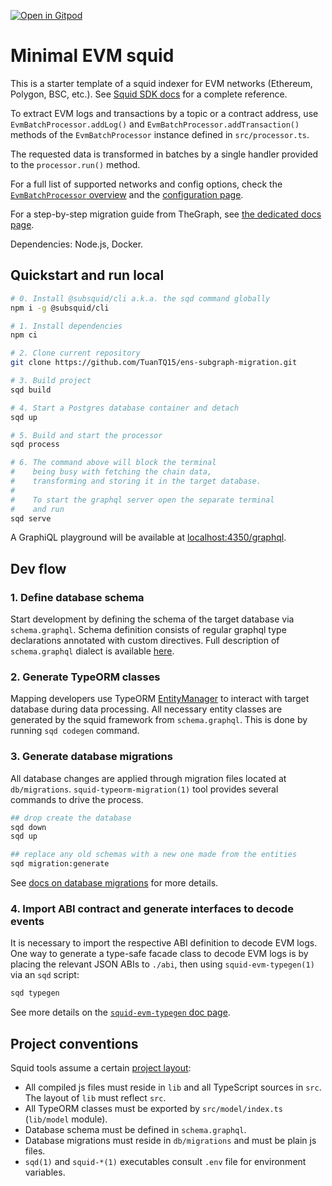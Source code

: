 [![Open in Gitpod](https://gitpod.io/button/open-in-gitpod.svg)](https://gitpod.io/#https://github.com/subsquid/squid-evm-template)

# Minimal EVM squid

This is a starter template of a squid indexer for EVM networks (Ethereum, Polygon, BSC, etc.). See [Squid SDK docs](https://docs.subsquid.io/) for a complete reference.

To extract EVM logs and transactions by a topic or a contract address, use `EvmBatchProcessor.addLog()` and `EvmBatchProcessor.addTransaction()` methods of the `EvmBatchProcessor` instance defined in `src/processor.ts`.

The requested data is transformed in batches by a single handler provided to the `processor.run()` method.

For a full list of supported networks and config options,
check the [`EvmBatchProcessor` overview](https://docs.subsquid.io/develop-a-squid/evm-processor/) and the [configuration page](https://docs.subsquid.io/develop-a-squid/evm-processor/configuration/).

For a step-by-step migration guide from TheGraph, see [the dedicated docs page](https://docs.subsquid.io/migrate/migrate-subgraph/).

Dependencies: Node.js, Docker.

## Quickstart and run local

```bash
# 0. Install @subsquid/cli a.k.a. the sqd command globally
npm i -g @subsquid/cli

# 1. Install dependencies
npm ci

# 2. Clone current repository
git clone https://github.com/TuanTQ15/ens-subgraph-migration.git

# 3. Build project
sqd build

# 4. Start a Postgres database container and detach
sqd up

# 5. Build and start the processor
sqd process

# 6. The command above will block the terminal
#    being busy with fetching the chain data,
#    transforming and storing it in the target database.
#
#    To start the graphql server open the separate terminal
#    and run
sqd serve
```

A GraphiQL playground will be available at [localhost:4350/graphql](http://localhost:4350/graphql).

## Dev flow

### 1. Define database schema

Start development by defining the schema of the target database via `schema.graphql`.
Schema definition consists of regular graphql type declarations annotated with custom directives.
Full description of `schema.graphql` dialect is available [here](https://docs.subsquid.io/basics/schema-file).

### 2. Generate TypeORM classes

Mapping developers use TypeORM [EntityManager](https://typeorm.io/#/working-with-entity-manager)
to interact with target database during data processing. All necessary entity classes are
generated by the squid framework from `schema.graphql`. This is done by running `sqd codegen`
command.

### 3. Generate database migrations

All database changes are applied through migration files located at `db/migrations`.
`squid-typeorm-migration(1)` tool provides several commands to drive the process.

```bash
## drop create the database
sqd down
sqd up

## replace any old schemas with a new one made from the entities
sqd migration:generate
```

See [docs on database migrations](https://docs.subsquid.io/basics/db-migrations) for more details.

### 4. Import ABI contract and generate interfaces to decode events

It is necessary to import the respective ABI definition to decode EVM logs. One way to generate a type-safe facade class to decode EVM logs is by placing the relevant JSON ABIs to `./abi`, then using `squid-evm-typegen(1)` via an `sqd` script:

```bash
sqd typegen
```

See more details on the [`squid-evm-typegen` doc page](https://docs.subsquid.io/evm-indexing/squid-evm-typegen).

## Project conventions

Squid tools assume a certain [project layout](https://docs.subsquid.io/basics/squid-structure):

- All compiled js files must reside in `lib` and all TypeScript sources in `src`.
  The layout of `lib` must reflect `src`.
- All TypeORM classes must be exported by `src/model/index.ts` (`lib/model` module).
- Database schema must be defined in `schema.graphql`.
- Database migrations must reside in `db/migrations` and must be plain js files.
- `sqd(1)` and `squid-*(1)` executables consult `.env` file for environment variables.
